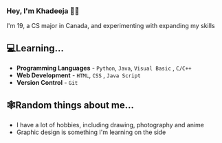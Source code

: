 ### Hey, I'm Khadeeja 👋🏼

  I'm 19, a CS major in Canada, and experimenting with expanding my skills

## 💻Learning...
  - **Programming Languages** - `Python`, `Java`, `Visual Basic` , `C/C++`
  - **Web Development** - `HTML`, `CSS` , `Java Script `
  - **Version Control** - `Git`

## 🕸️Random things about me...
  - I have a lot of hobbies, including drawing, photography and anime
  - Graphic design is something I'm learning on the side
